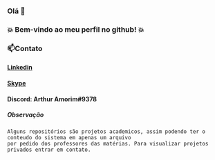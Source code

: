 ### Olá 👋

### :boom: Bem-vindo ao meu perfil no github! :boom:

### 📫Contato
#### [Linkedin](https://www.linkedin.com/in/arthur-amorim-95b0a7160/)
#### [Skype](https://join.skype.com/invite/EVi9ebRMtUM5)
#### Discord: Arthur Amorim#9378


##### Observação
```
Alguns repositórios são projetos academicos, assim podendo ter o conteudo do sistema em apenas um arquivo 
por pedido dos professores das matérias. Para visualizar projetos privados entrar em contato.
```
